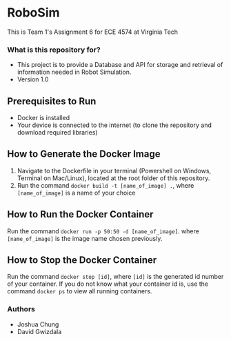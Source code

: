 # RoboSim
This is Team 1's Assignment 6 for ECE 4574 at Virginia Tech

### What is this repository for? ###

* This project is to provide a Database and API for storage and retrieval of information needed in Robot Simulation.
* Version 1.0

## Prerequisites to Run ##
* Docker is installed
* Your device is connected to the internet (to clone the repository and download required libraries)

## How to Generate the Docker Image ##
1. Navigate to the Dockerfile in your terminal (Powershell on Windows, Terminal on Mac/Linux), located at the root folder of this repository.
2. Run the command `docker build -t [name_of_image] .`, where `[name_of_image]` is a name of your choice

## How to Run the Docker Container ##
Run the command `docker run -p 50:50 -d [name_of_image]`. where `[name_of_image]` is the image name chosen previously.

## How to Stop the Docker Container ##
Run the command `docker stop [id]`, where `[id]` is the generated id number of your container. If you do not know what your container id is, use the command `docker ps` to view all running containers.

### Authors ###

* Joshua Chung
* David Gwizdala
